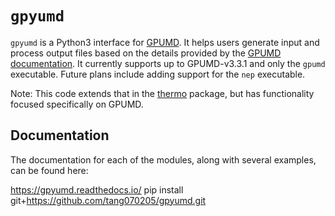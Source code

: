 # `gpyumd`

`gpyumd` is a Python3 interface for [GPUMD](https://github.com/brucefan1983/GPUMD). It helps users generate input and process output files based on the details provided by the [GPUMD documentation](https://gpumd.zheyongfan.org/index.php/Main_Page#Inputs_and_outputs_for_GPUMD). It currently supports up to GPUMD-v3.3.1 and only the `gpumd` executable. Future plans include adding support for the `nep` executable. 

Note: This code extends that in the [thermo](https://github.com/AlexGabourie/thermo) package, but has functionality focused specifically on GPUMD.

## Documentation
The documentation for each of the modules, along with several examples, can be found here:

https://gpyumd.readthedocs.io/
pip install git+https://github.com/tang070205/gpyumd.git
